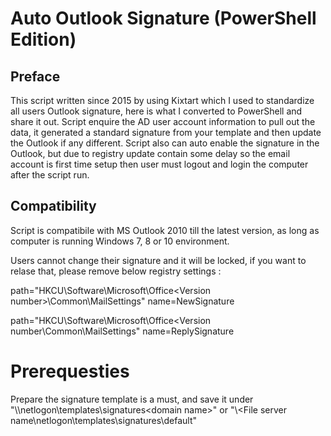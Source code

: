 # Auto Outlook Signature (PowerShell Edition)

## Preface

This script written since 2015 by using Kixtart which I used to standardize all users Outlook signature, here is what I converted to PowerShell and share it out.  Script enquire the AD user account information to pull out the data, it generated a standard signature from your template and then update the Outlook if any different. Script also can auto enable the signature in the Outlook, but due to registry update contain some delay so the email account is first time setup then user must logout and login the computer after the script run.

## Compatibility

Script is compatibile with MS Outlook 2010 till the latest version, as long as computer is running Windows 7, 8 or 10 environment.





Users cannot change their signature and it will be locked, if you want to relase that, please remove below registry settings :


path="HKCU\Software\Microsoft\Office\<Version number>\Common\MailSettings"
name=NewSignature

path="HKCU\Software\Microsoft\Office\<Version number\Common\MailSettings"
name=ReplySignature

#  Prerequesties
Prepare the signature template is a must, and save it under "\\<File server name>\netlogon\templates\signatures\<domain name>" or "\\<File server name\netlogon\templates\signatures\default"

